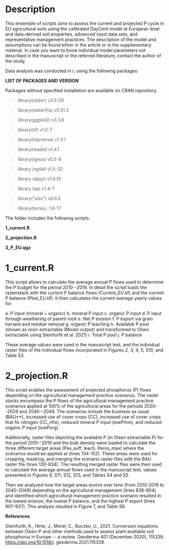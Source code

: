 # Description

This ensemble of scripts aims to assess the current and projected P
cycle in EU agricultural soils using the calibrated DayCent model at
European level and data-derived soil properties, advanced input data
sets, and representative management practices. The description of the
model and assumptions can be found either in the article or in the
supplementary material. In case you want to know individual model
parameters not described in the manuscript or the referred literature,
contact the author of the study.

Data analysis was conducted in r, using the following packages:

**LIST OF PACKAGES AND VERSION**

Packages without specified installation are available on CRAN
repository.

> library(raster) v3.5-29

> library(rasterVis) v0.51.2

> library(ggplot2) v3.3.6

> library(sf) v1.0-7

> library(tidyverse) v1.3.1

> library(readxl) v1.4.1

> library(rgeos) v0.5-9

> library (rgdal) v1.5-32

> library (dplyr) v1.0.10

> library (sp) v1.4-7

> library(\"xlsx\") v0.6.5

> library(terra)v. 1.6-17

The folder includes the following scripts:

**1\_current.R**

**2\_projection.R**

**3\_P\_EU.qgz**

# 1\_current.R

This script allows to calculate the average annual P flows used to
determine the P budget for the period 2010--2019. In detail the script
loads the rasterstack with the current P balance flows (Current\_EU.tif)
and the current P balance (Pbal\_EU.tif). It then calculates the current
average yearly values for:

a.  P input (mineral + organic)
b.  mineral P input
c.  organic P input
d.  P input through weathering of parent rock
e.  Net P erosion
f.  P export via grain harvest and residue removal
g.  organic P leaching
h.  Available P pool (shown as resin extractable (Model output) and
    transformed to Olsen extractable using Steinfurth et al. 2021)
i.  Total P pool
j.  P balance

These average values were used in the manuscript text, and the
individual raster files of the individual flows incorporated in Figures
2, 3, 4, 5, S10, and Table S3.

# 2\_projection.R

This script enables the assessment of projected phosphorus (P) flows
depending on the agricultural management practice scenarios. The raster
stacks encompass the P flows of the agricultural management practice
scenarios applied at 100% of the agricultural areas for the periods
2020--2029 and 2040--2049. The scenarios include the business as usual
(BAU**), increased use of cover crops (CC), increased use of cover crops
that fix nitrogen (CC\_nfix), reduced mineral P input (lowPmin), and
reduced organic P input (lowPorg).

Additionally, raster files depicting the available P (in Olsen
extractable P) for the period 2010--2019 and the bulk density were
loaded to calculate the three different target areas (Pav\_suff, leach,
Peros\_max) where the scenarios would be applied at (lines 134-152).
These areas were used for cropping, masking, and merging the scenario
raster files with the BAU raster file (lines 130-834). The resulting
merged raster files were then used to calculate the average annual flows
used in the manuscript text, values presented in Figures 6, S11, S12,
S13, and Tables S4 and S5.

Then we analyzed how the target areas evolve over time (from 2010-2019
to 2040-2049) depending on the agricultural management (lines 838-904)
and identified which agricultural management practice scenario resulted
in the lowest erosion, the lowest P balance, and the highest P export
(lines 907-937). This analysis resulted in Figure 7, and Table S6.

**References**

Steinfurth, K., Hirte, J., Morel, C., Buczko, U., 2021. Conversion
equations between Olsen-P and other methods used to assess plant
available soil phosphorus in Europe -- a review. Geoderma 401 (December
2020), 115339. https://doi.org/10.1016/j. geoderma.2021.115339.
